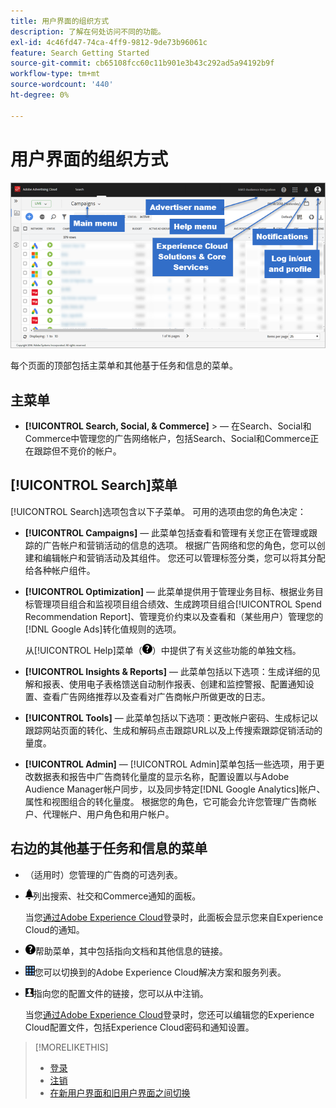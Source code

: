 ```yaml
---
title: 用户界面的组织方式
description: 了解在何处访问不同的功能。
exl-id: 4c46fd47-74ca-4ff9-9812-9de73b96061c
feature: Search Getting Started
source-git-commit: cb65108fcc60c11b901e3b43c292ad5a94192b9f
workflow-type: tm+mt
source-wordcount: '440'
ht-degree: 0%

---
```


# 用户界面的组织方式

![用户界面](/help/search-social-commerce/assets/ui.png "用户界面")

每个页面的顶部包括主菜单和其他基于任务和信息的菜单。

## 主菜单

* **[!UICONTROL Search, Social, & Commerce]** \> — 在Search、Social和Commerce中管理您的广告网络帐户，包括Search、Social和Commerce正在跟踪但不竞价的帐户。

## [!UICONTROL Search]菜单

[!UICONTROL Search]选项包含以下子菜单。 可用的选项由您的角色决定：

* **[!UICONTROL Campaigns]** — 此菜单包括查看和管理有关您正在管理或跟踪的广告帐户和营销活动的信息的选项。 根据广告网络和您的角色，您可以创建和编辑帐户和营销活动及其组件。 您还可以管理标签分类，您可以将其分配给各种帐户组件。

* **[!UICONTROL Optimization]** — 此菜单提供用于管理业务目标、根据业务目标管理项目组合和监视项目组合绩效、生成跨项目组合[!UICONTROL Spend Recommendation Report]、管理竞价约束以及查看和（某些用户）管理您的[!DNL Google Ads]转化值规则的选项。

  从[!UICONTROL Help]菜单（![帮助菜单](/help/search-social-commerce/assets/help-main-menu.png "帮助菜单")）中提供了有关这些功能的单独文档。

* **[!UICONTROL Insights & Reports]** — 此菜单包括以下选项：生成详细的见解和报表、使用电子表格馈送自动制作报表、创建和监控警报、配置通知设置、查看广告网络推荐以及查看对广告商帐户所做更改的日志。

* **[!UICONTROL Tools]** — 此菜单包括以下选项：更改帐户密码、生成标记以跟踪网站页面的转化、生成和解码点击跟踪URL以及上传搜索跟踪促销活动的量度。

* **[!UICONTROL Admin]** — [!UICONTROL Admin]菜单包括一些选项，用于更改数据表和报告中广告商转化量度的显示名称，配置设置以与Adobe Audience Manager帐户同步，以及同步特定[!DNL Google Analytics]帐户、属性和视图组合的转化量度。 根据您的角色，它可能会允许您管理广告商帐户、代理帐户、用户角色和用户帐户。

## 右边的其他基于任务和信息的菜单

* （适用时）您管理的广告商的可选列表。

* ![警报通知](/help/search-social-commerce/assets/notifications-panel.png "警报通知")列出搜索、社交和Commerce通知的面板。

  当您[通过Adobe Experience Cloud](sign-in.md)登录时，此面板会显示您来自Experience Cloud的通知。

* ![帮助菜单](/help/search-social-commerce/assets/help-main-menu.png "帮助菜单")帮助菜单，其中包括指向文档和其他信息的链接。

* ![解决方案切换器](/help/search-social-commerce/assets/menu-icon.png "解决方案切换器")您可以切换到的Adobe Experience Cloud解决方案和服务列表。

* ![用户配置文件](/help/search-social-commerce/assets/user-profile.png "用户配置文件")指向您的配置文件的链接，您可以从中注销。

  当您[通过Adobe Experience Cloud](sign-in.md)登录时，您还可以编辑您的Experience Cloud配置文件，包括Experience Cloud密码和通知设置。

>[!MORELIKETHIS]
>
>* [登录](sign-in.md)
>* [注销](sign-out.md)
>* [在新用户界面和旧用户界面之间切换](ui-switch.md)
